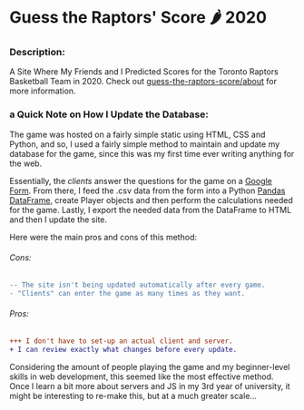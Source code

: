 # Guess the Raptors' Score &#127798; 2020

### Description:
A Site Where My Friends and I Predicted Scores for the Toronto Raptors Basketball Team in 2020. Check out [guess-the-raptors-score/about](https://htmlpreview.github.io/?https://github.com/sbhatoolaul/Guess-the-Raptors-Score-2020/blob/main/about.html) for more information.

### a Quick Note on How I Update the Database:
The game was hosted on a fairly simple static using HTML, CSS and Python, and so, I used a fairly simple method to maintain and update my database for the game, since this was my first time ever writing anything for the web. 

Essentially, the *clients* answer the questions for the game on a [Google Form](https://www.google.ca/forms/about/). From there, I feed the .csv data from the form into a Python [Pandas DataFrame](https://pandas.pydata.org/pandas-docs/stable/reference/api/pandas.DataFrame.html), create Player objects and then perform the calculations needed for the game. Lastly, I export the needed data from the DataFrame to HTML and then I update the site. 

Here were the main pros and cons of this method:

###### Cons:
```diff
-- The site isn't being updated automatically after every game.
- "Clients" can enter the game as many times as they want.
```

###### Pros:
```diff
+++ I don't have to set-up an actual client and server.
+ I can review exactly what changes before every update.
```

Considering the amount of people playing the game and my beginner-level skills in web development, this seemed like the most effective method. Once I learn a bit more about servers and JS in my 3rd year of university, it might be interesting to re-make this, but at a much greater scale...
